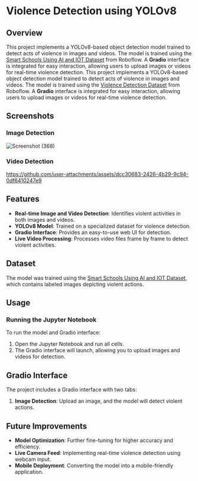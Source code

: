 # Violence Detection using YOLOv8

## Overview
This project implements a YOLOv8-based object detection model trained to detect acts of violence in images and videos. The model is trained using the [Smart Schools Using AI and IOT Dataset]([https://universe.roboflow.com/ds/3cUl9dgLas?key=WKeQTMC4Sl](https://universe.roboflow.com/project-hw9bc/smart-schools-using-ai-and-iot3)) from Roboflow. A **Gradio** interface is integrated for easy interaction, allowing users to upload images or videos for real-time violence detection.
This project implements a YOLOv8-based object detection model trained to detect acts of violence in images and videos. The model is trained using the [Violence Detection Dataset]() from Roboflow. A **Gradio** interface is integrated for easy interaction, allowing users to upload images or videos for real-time violence detection.

## Screenshots
### Image Detection
![Screenshot (368)](https://github.com/user-attachments/assets/64e8b23e-573f-496c-a75e-61c649a24bed)

### Video Detection

https://github.com/user-attachments/assets/dcc30683-2426-4b29-9c94-0df6410247e9

## Features
- **Real-time Image and Video Detection**: Identifies violent activities in both images and videos.
- **YOLOv8 Model**: Trained on a specialized dataset for violence detection.
- **Gradio Interface**: Provides an easy-to-use web UI for detection.
- **Live Video Processing**: Processes video files frame by frame to detect violent activities.

## Dataset
The model was trained using the [Smart Schools Using AI and IOT Dataset]([https://universe.roboflow.com/ds/3cUl9dgLas?key=WKeQTMC4Sl](https://universe.roboflow.com/project-hw9bc/smart-schools-using-ai-and-iot3)), which contains labeled images depicting violent actions.

## Usage
### Running the Jupyter Notebook
To run the model and Gradio interface:

1. Open the Jupyter Notebook and run all cells.
2. The Gradio interface will launch, allowing you to upload images and videos for detection.


## Gradio Interface
The project includes a Gradio interface with two tabs:
1. **Image Detection**: Upload an image, and the model will detect violent actions.

## Future Improvements
- **Model Optimization**: Further fine-tuning for higher accuracy and efficiency.
- **Live Camera Feed**: Implementing real-time violence detection using webcam input.
- **Mobile Deployment**: Converting the model into a mobile-friendly application.


